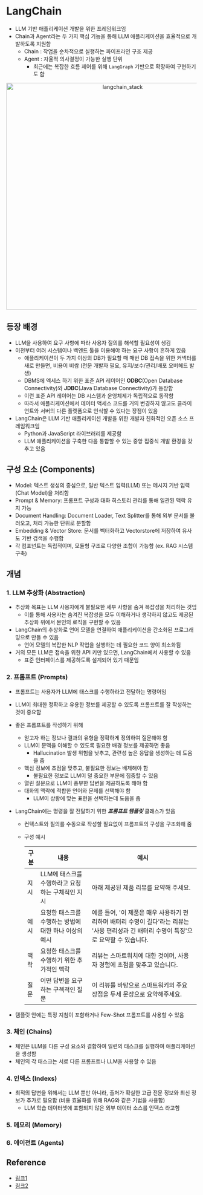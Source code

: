 # LangChain

- LLM 기반 애플리케이션 개발을 위한 프레임워크임
- Chain과 Agent라는 두 가지 핵심 기능을 통해 LLM 애플리케이션을 효율적으로 개발하도록 지원함
    - Chain : 작업을 순차적으로 실행하는 파이프라인 구조 제공
    - Agent : 자율적 의사결정이 가능한 실행 단위
        - 최근에는 복잡한 흐름 제어를 위해 `LangGraph` 기반으로 확장하여 구현하기도 함

<div style="text-align: center;">
    <img src="https://python.langchain.com/svg/langchain_stack_112024_dark.svg" 
        alt="langchain_stack" 
        width="600" 
        style="border: 0;">
</div>


## 등장 배경

- LLM을 사용하여 요구 사항에 따라 사용자 질의를 해석할 필요성이 생김
- 이전부터 여러 시스템이나 백엔드 툴을 이용해야 하는 요구 사항이 흔하게 있음
    - 애플리케이션이 두 가지 이상의 DB가 필요할 때 매번 DB 접속을 위한 커넥터를 새로 만들면, 비용이 비쌈 (전문 개발자 필요, 유지/보수/관리/배포 오버헤드 발생)
    - DBMS에 엑세스 하기 위한 표준 API 레이어인 **ODBC**(Open Database Connectivity)와 **JDBC**(Java Database Connectivity)가 등장함
    - 이런 표준 API 레이어는 DB 시스템과 운영체제가 독립적으로 동작함
    - 따라서 애플리케이션에서 데이터 액세스 코드를 거의 변경하지 않고도 클라이언트와 서버의 다른 플랫폼으로 인식할 수 있다는 장점이 있음
- LangChain은 LLM 기반 애플리케이션 개발을 위한 개발자 친화적인 오픈 소스 프레임워크임
    - Python과 JavaScript 라이브러리를 제공함
    - LLM 애플리케이션을 구축한 다음 통합할 수 있는 중앙 집중식 개발 환경을 갖추고 있음


## 구성 요소 (Components)

- Model: 텍스트 생성의 중심으로, 일반 텍스트 입력(LLM) 또는 메시지 기반 입력(Chat Model)을 처리함
- Prompt & Memory: 프롬프트 구성과 대화 히스토리 관리를 통해 일관된 맥락 유지 가능
- Document Handling: Document Loader, Text Splitter를 통해 외부 문서를 불러오고, 처리 가능한 단위로 분할함
- Embedding & Vector Store: 문서를 벡터화하고 Vectorstore에 저장하여 유사도 기반 검색을 수행함
- 각 컴포넌트는 독립적이며, 모듈형 구조로 다양한 조합이 가능함 (ex. RAG 시스템 구축)


## 개념

### 1. LLM 추상화 (Abstraction)

- 추상화 목표는 LLM 사용자에게 불필요한 세부 사항을 숨겨 복잡성을 처리하는 것임
    - 이를 통해 사용자는 숨겨진 복잡성을 모두 이해하거나 생각하지 않고도 제공된 추상화 위에서 본인의 로직을 구현할 수 있음
- LangChain의 추상화로 언어 모델을 연결하여 애플리케이션을 간소화된 프로그래밍으로 만들 수 있음
    - 언어 모델의 복잡한 NLP 작업을 실행하는 데 필요한 코드 양이 최소화됨
- 거의 모든 LLM은 접속을 위한 API 키만 있으면, LangChain에서 사용할 수 있음
    - 표준 인터페이스를 제공하도록 설계되어 있기 때문임

### 2. 프롬프트 (Prompts)

- 프롬프트는 사용자가 LLM에 태스크를 수행하라고 전달하는 명령어임
- LLM이 최대한 정확하고 유용한 정보를 제공할 수 있도록 프롬프트를 잘 작성하는 것이 중요함
- 좋은 프롬프트를 작성하기 위해
    - 얻고자 하는 정보나 결과의 유형을 정확하게 정의하여 질문해야 함
    - LLM이 문맥을 이해할 수 있도록 필요한 배경 정보를 제공하면 좋음
        - Hallucination 발생 위험을 낮추고, 관련성 높은 응답을 생성하는 데 도움을 줌
    - 핵심 정보에 초점을 맞추고, 불필요한 정보는 배제해야 함
        - 불필요한 정보로 LLM이 덜 중요한 부분에 집중할 수 있음
    - 열린 질문으로 LLM이 풍부한 답변을 제공하도록 해야 함
    - 대화의 맥락에 적합한 언어와 문제를 선택해야 함
        - LLM이 상황에 맞는 표현을 선택하는데 도움을 줌
- LangChain에는 명령을 잘 전달하기 위한 ***프롬프트 템플릿*** 클래스가 있음
    - 컨텍스트와 질의를 수동으로 작성할 필요없이 프롬프트의 구성을 구조화해 줌
    - 구성 예시

        | 구분 | 내용 | 예시 |
        |---|---|---|
        | 지시 | LLM에 태스크를 수행하라고 요청하는 구체적인 지시 | 아래 제공된 제품 리뷰를 요약해 주세요. |
        | 예시 | 요청한 태스크를 수행하는 방법에 대한 하나 이상의 예시 | 예를 들어, '이 제품은 매우 사용하기 편리하며 배터리 수명이 길다'라는 리뷰는 '사용 편리성과 긴 배터리 수명이 특징'으로 요약할 수 있습니다. |
        | 맥락 | 요청한 태스크를 수행하기 위한 추가적인 맥락 | 리뷰는 스마트워치에 대한 것이며, 사용자 경험에 초점을 맞추고 있습니다. |
        | 질문 | 어떤 답변을 요구하는 구첵적인 질문 | 이 리뷰를 바탕으로 스마트워키의 주요 장점을 두세 문장으로 요약해주세요. |

- 템플릿 안에는 특정 지침이 포함하거나 Few-Shot 프롬프트를 사용할 수 있음

### 3. 체인 (Chains)

- 체인은 LLM을 다른 구성 요소와 결합하여 일련의 태스크를 실행하여 애플리케이션을 생성함
- 체인의 각 태스크는 서로 다른 프롬프트나 LLM을 사용할 수 있음

### 4. 인덱스 (Indexs)

- 최적의 답변을 위해서는 LLM 뿐만 아니라, 출처가 확실한 고급 전문 정보와 최신 정보가 추가로 필요함 (비용 효율화를 위해 RAG와 같은 기법을 사용함)
    - LLM 학습 데이터셋에 포함되지 않은 외부 데이터 소스를 인덱스 라고함

### 5. 메모리 (Memory)


### 6. 에이전트 (Agents)



## Reference

- [링크1](https://brunch.co.kr/@ywkim36/147)
- [링크2](https://wikidocs.net/231153)